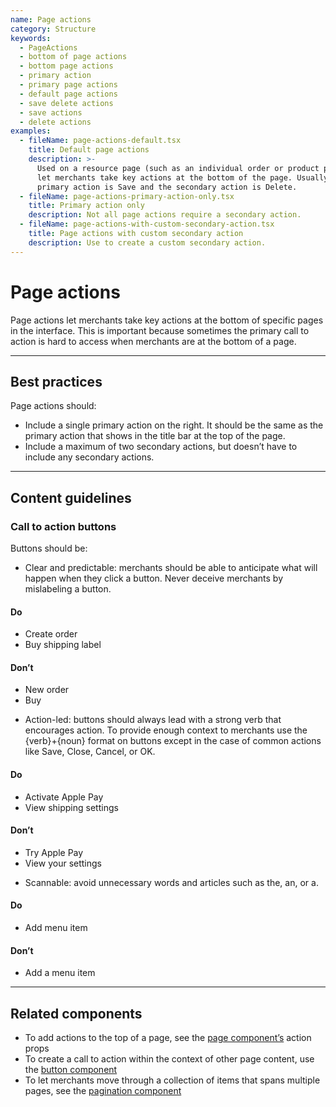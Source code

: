 ```yaml
---
name: Page actions
category: Structure
keywords:
  - PageActions
  - bottom of page actions
  - bottom page actions
  - primary action
  - primary page actions
  - default page actions
  - save delete actions
  - save actions
  - delete actions
examples:
  - fileName: page-actions-default.tsx
    title: Default page actions
    description: >-
      Used on a resource page (such as an individual order or product page) to
      let merchants take key actions at the bottom of the page. Usually, the
      primary action is Save and the secondary action is Delete.
  - fileName: page-actions-primary-action-only.tsx
    title: Primary action only
    description: Not all page actions require a secondary action.
  - fileName: page-actions-with-custom-secondary-action.tsx
    title: Page actions with custom secondary action
    description: Use to create a custom secondary action.
---
```


# Page actions

Page actions let merchants take key actions at the bottom of specific pages in the interface. This is important because sometimes the primary call to action is hard to access when merchants are at the bottom of a page.

---

## Best practices

Page actions should:

- Include a single primary action on the right. It should be the same as the primary action that shows in the title bar at the top of the page.
- Include a maximum of two secondary actions, but doesn’t have to include any secondary actions.

---

## Content guidelines

### Call to action buttons

Buttons should be:

- Clear and predictable: merchants should be able to anticipate what will happen when they click a button. Never deceive merchants by mislabeling a button.

<!-- usagelist -->

#### Do

- Create order
- Buy shipping label

#### Don’t

- New order
- Buy

<!-- end -->

- Action-led: buttons should always lead with a strong verb that encourages action. To provide enough context to merchants use the {verb}+{noun} format on buttons except in the case of common actions like Save, Close, Cancel, or OK.

<!-- usagelist -->

#### Do

- Activate Apple Pay
- View shipping settings

#### Don’t

- Try Apple Pay
- View your settings

<!-- end -->

- Scannable: avoid unnecessary words and articles such as the, an, or a.

<!-- usagelist -->

#### Do

- Add menu item

#### Don’t

- Add a menu item

<!-- end -->

---

## Related components

- To add actions to the top of a page, see the [page component’s](https://polaris.shopify.com/components/page) action props
- To create a call to action within the context of other page content, use the [button component](https://polaris.shopify.com/components/button)
- To let merchants move through a collection of items that spans multiple pages, see the [pagination component](https://polaris.shopify.com/components/pagination)
